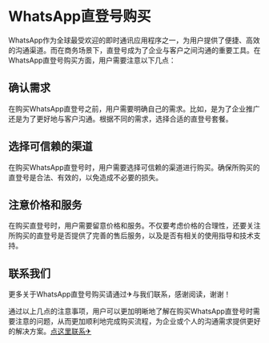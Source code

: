 # WhatsApp直登号购买

WhatsApp作为全球最受欢迎的即时通讯应用程序之一，为用户提供了便捷、高效的沟通渠道。而在商务场景下，直登号成为了企业与客户之间沟通的重要工具。在WhatsApp直登号购买方面，用户需要注意以下几点：

## 确认需求

在购买WhatsApp直登号之前，用户需要明确自己的需求。比如，是为了企业推广还是为了更好地与客户沟通。根据不同的需求，选择合适的直登号套餐。

## 选择可信赖的渠道

在购买WhatsApp直登号时，用户需要选择可信赖的渠道进行购买。确保所购买的直登号是合法、有效的，以免造成不必要的损失。

## 注意价格和服务

在购买直登号时，用户需要留意价格和服务。不仅要考虑价格的合理性，还要关注所购买的直登号是否提供了完善的售后服务，以及是否有相关的使用指导和技术支持。

## 联系我们

更多关于WhatsApp直登号购买请通过✈与我们联系，感谢阅读，谢谢！

通过以上几点的注意事项，用户可以更加明晰地了解在购买WhatsApp直登号时需要注意的问题，从而更加顺利地完成购买流程，为企业或个人的沟通需求提供更好的解决方案。[点这里联系✈](https://t.me/lianmeng09)